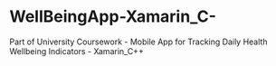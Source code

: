 # WellBeingApp-Xamarin_C-
Part of University Coursework - Mobile App for Tracking Daily Health Wellbeing Indicators - Xamarin_C++
